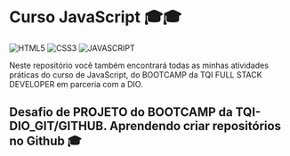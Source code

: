 # Curso JavaScript 🎓🎓
  <div>
    <img aling='center' alt= 'HTML5' src='https://img.shields.io/badge/HTML5-E34F26?style=for-the-badge&logo=html5&logoColor=white'/>
    <img aling='center' alt= 'CSS3' src='https://img.shields.io/badge/CSS3-1572B6?style=for-the-badge&logo=css3&logoColor=white'/>
    <img aling='center' alt= 'JAVASCRIPT' src='https://img.shields.io/badge/JavaScript-F7DF1E?style=for-the-badge&logo=javascript&logoColor=black'/>
 </div> 
 
 Neste repositório você também encontrará todas as minhas atividades práticas do curso de JavaScript,
 do BOOTCAMP da TQI FULL STACK DEVELOPER em parceria com a DIO.
  
 ## Desafio de PROJETO do BOOTCAMP da TQI-DIO_GIT/GITHUB. Aprendendo criar repositórios no Github 🎓

